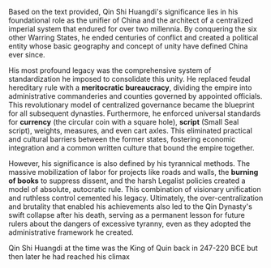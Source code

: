 Based on the text provided, Qin Shi Huangdi's significance lies in his foundational role as the unifier of China and the architect of a centralized imperial system that endured for over two millennia. By conquering the six other Warring States, he ended centuries of conflict and created a political entity whose basic geography and concept of unity have defined China ever since.

His most profound legacy was the comprehensive system of standardization he imposed to consolidate this unity. He replaced feudal hereditary rule with a **meritocratic bureaucracy**, dividing the empire into administrative commanderies and counties governed by appointed officials. This revolutionary model of centralized governance became the blueprint for all subsequent dynasties. Furthermore, he enforced universal standards for **currency** (the circular coin with a square hole), **script** (Small Seal script), weights, measures, and even cart axles. This eliminated practical and cultural barriers between the former states, fostering economic integration and a common written culture that bound the empire together.

However, his significance is also defined by his tyrannical methods. The massive mobilization of labor for projects like roads and walls, the **burning of books** to suppress dissent, and the harsh Legalist policies created a model of absolute, autocratic rule. This combination of visionary unification and ruthless control cemented his legacy. Ultimately, the over-centralization and brutality that enabled his achievements also led to the Qin Dynasty's swift collapse after his death, serving as a permanent lesson for future rulers about the dangers of excessive tyranny, even as they adopted the administrative framework he created.

Qin Shi Huangdi at the time was the King of Quin back in 247-220 BCE but then later he had reached his climax 